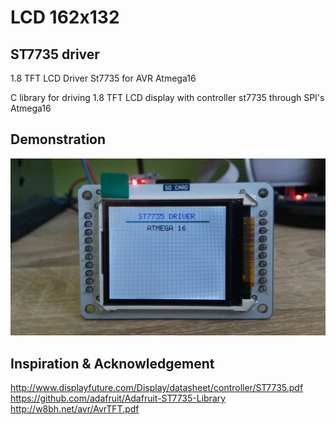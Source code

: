 # LCD 162x132
<h2> ST7735 driver</h2>

<p>1.8 TFT LCD Driver St7735 for AVR Atmega16</p>
<p>C library for driving 1.8 TFT LCD display with controller st7735 through SPI's Atmega16</p>

<h2>Demonstration</h2>
<p><img src="img/st7735.jpg" /></p>

<h2>Inspiration & Acknowledgement</h2>
<p>
<a href="http://www.displayfuture.com/Display/datasheet/controller/ST7735.pdf" target="_blank">http://www.displayfuture.com/Display/datasheet/controller/ST7735.pdf</a><br/>
<a href="https://github.com/adafruit/Adafruit-ST7735-Library" target="_blank">https://github.com/adafruit/Adafruit-ST7735-Library</a><br/>
<a href="http://w8bh.net/avr/AvrTFT.pdf" target="_blank">http://w8bh.net/avr/AvrTFT.pdf</a><br/>

</p>
